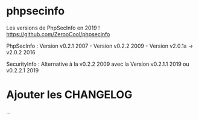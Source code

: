 # phpsecinfo

Les versions de PhpSecInfo en 2019 !
https://github.com/ZerooCool/phpsecinfo

PhpSecInfo :
Version v0.2.1 2007 - Version v0.2.2 2009 - Version v2.0.1a -> v2.0.2 2016

SecurityInfo :
Alternative à la v0.2.2 2009 avec la Version v0.2.1.1 2019 ou v0.2.2.1 2019

# Ajouter les CHANGELOG

...
